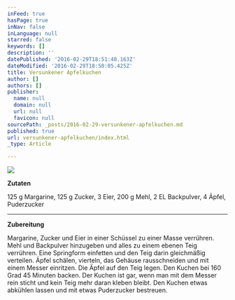 ```yaml
---
inFeed: true
hasPage: true
inNav: false
inLanguage: null
starred: false
keywords: []
description: ''
datePublished: '2016-02-29T18:51:40.163Z'
dateModified: '2016-02-29T18:50:05.425Z'
title: Versunkener Apfelkuchen
author: []
authors: []
publisher:
  name: null
  domain: null
  url: null
  favicon: null
sourcePath: _posts/2016-02-29-versunkener-apfelkuchen.md
published: true
url: versunkener-apfelkuchen/index.html
_type: Article

---
```

![](https://the-grid-user-content.s3-us-west-2.amazonaws.com/6983ba5f-1e21-4649-9549-c21d16cf4c45.jpg)

**Zutaten**

125 g Margarine, 125 g Zucker, 3 Eier, 200 g Mehl, 2 EL Backpulver, 4 Äpfel, Puderzucker

****

**Zubereitung**

Margarine, Zucker und Eier in einer Schüssel zu einer Masse verrühren. Mehl und Backpulver hinzugeben und alles zu einem ebenen Teig verrühren. Eine Springform einfetten und den Teig darin gleichmäßig verteilen. Äpfel schälen, vierteln, das Gehäuse rausschneiden und mit einem Messer einritzen. Die Äpfel auf den Teig legen. Den Kuchen bei 160 Grad 45 Minuten backen. Der Kuchen ist gar, wenn man mit dem Messer rein sticht und kein Teig mehr daran kleben bleibt. Den Kuchen etwas abkühlen lassen und mit etwas Puderzucker bestreuen.